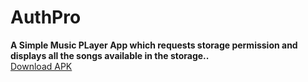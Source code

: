 # AuthPro


<b>A Simple Music PLayer App which requests storage permission and displays all the songs available in the storage..</b></br>
[Download APK](C:\Users\nages\Downloads\AuthPro\app\build\outputs\apk\debug\AuthPro.apk)
